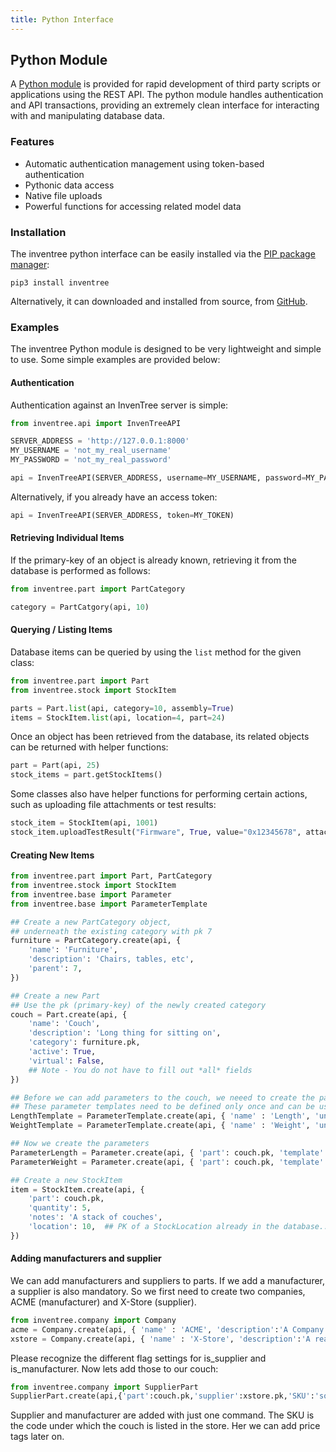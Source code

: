 ```yaml
---
title: Python Interface
---
```


## Python Module

A [Python module](https://github.com/inventree/inventree-python) is provided for rapid development of third party scripts or applications using the REST API. The python module handles authentication and API transactions, providing an extremely clean interface for interacting with and manipulating database data.

### Features

- Automatic authentication management using token-based authentication
- Pythonic data access
- Native file uploads
- Powerful functions for accessing related model data

### Installation

The inventree python interface can be easily installed via the [PIP package manager](https://pypi.org/project/inventree/):

```
pip3 install inventree
```

Alternatively, it can downloaded and installed from source, from [GitHub](https://github.com/inventree/inventree-python).

### Examples

The inventree Python module is designed to be very lightweight and simple to use. Some simple examples are provided below:

#### Authentication

Authentication against an InvenTree server is simple:

```python
from inventree.api import InvenTreeAPI

SERVER_ADDRESS = 'http://127.0.0.1:8000'
MY_USERNAME = 'not_my_real_username'
MY_PASSWORD = 'not_my_real_password'

api = InvenTreeAPI(SERVER_ADDRESS, username=MY_USERNAME, password=MY_PASSWORD)
```

Alternatively, if you already have an access token:

```python
api = InvenTreeAPI(SERVER_ADDRESS, token=MY_TOKEN)
```

#### Retrieving Individual Items

If the primary-key of an object is already known, retrieving it from the database is performed as follows:

```python
from inventree.part import PartCategory

category = PartCatgory(api, 10)
```

#### Querying / Listing Items

Database items can be queried by using the `list` method for the given class:

```python
from inventree.part import Part
from inventree.stock import StockItem

parts = Part.list(api, category=10, assembly=True)
items = StockItem.list(api, location=4, part=24)
```

Once an object has been retrieved from the database, its related objects can be returned with helper functions:

```python
part = Part(api, 25)
stock_items = part.getStockItems()
```

Some classes also have helper functions for performing certain actions, such as uploading file attachments or test results:

```python
stock_item = StockItem(api, 1001)
stock_item.uploadTestResult("Firmware", True, value="0x12345678", attachment="device_firmware.bin")
```

#### Creating New Items

```python
from inventree.part import Part, PartCategory
from inventree.stock import StockItem
from inventree.base import Parameter
from inventree.base import ParameterTemplate

## Create a new PartCategory object,
## underneath the existing category with pk 7
furniture = PartCategory.create(api, {
    'name': 'Furniture',
    'description': 'Chairs, tables, etc',
    'parent': 7,
})

## Create a new Part
## Use the pk (primary-key) of the newly created category
couch = Part.create(api, {
    'name': 'Couch',
    'description': 'Long thing for sitting on',
    'category': furniture.pk,
    'active': True,
    'virtual': False,
    ## Note - You do not have to fill out *all* fields
})

## Before we can add parameters to the couch, we neeed to create the parameter templates
## These parameter templates need to be defined only once and can be used for all other parts. 
LengthTemplate = ParameterTemplate.create(api, { 'name' : 'Length', 'units' : 'Meters' })
WeightTemplate = ParameterTemplate.create(api, { 'name' : 'Weight', 'units' : 'kg' })

## Now we create the parameters
ParameterLength = Parameter.create(api, { 'part': couch.pk, 'template': LengthTemplate.pk, 'data' : 2 })
ParameterWeight = Parameter.create(api, { 'part': couch.pk, 'template': WeightTemplate.pk, 'data' : 60 })

## Create a new StockItem
item = StockItem.create(api, {
    'part': couch.pk,
    'quantity': 5,
    'notes': 'A stack of couches',
    'location': 10,  ## PK of a StockLocation already in the database...
})
```

#### Adding manufacturers and supplier

We can add manufacturers and suppliers to parts. If we add a manufacturer, a supplier is also mandatory. So we first need to create two companies, ACME (manufacturer) and X-Store (supplier).

```python
from inventree.company import Company
acme = Company.create(api, { 'name' : 'ACME', 'description':'A Company that makes everything','website':'https://www.acme.bla','is_customer':0,'is_manufacturer':1,'is_supplier':0 })
xstore = Company.create(api, { 'name' : 'X-Store', 'description':'A really cool online store','website':'https://www.xst.bla','is_customer':0,'is_manufacturer':0,'is_supplier':1 })
```

Please recognize the different flag settings for is_supplier and is_manufacturer. Now lets add those to our couch:

```python
from inventree.company import SupplierPart
SupplierPart.create(api,{'part':couch.pk,'supplier':xstore.pk,'SKU':'some_code','manufacturer':acme.pk})
```

Supplier and manufacturer are added with just one command. The SKU is the code under which the couch is listed in the store. Her we can add price tags later on.

```
